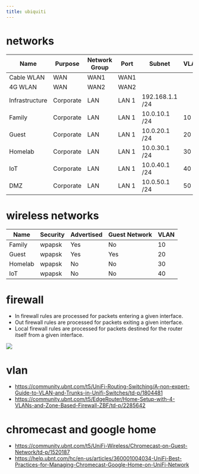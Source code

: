 ```yaml
---
title: ubiquiti 
---
```


# networks

| Name           | Purpose   | Network Group | Port  | Subnet           | VLAN |
|---             |---        |---            |---    |---               |---   |
| Cable WLAN     | WAN       | WAN1          | WAN1  |                  |      |
| 4G WLAN        | WAN       | WAN2          | WAN2  |                  |      |
| Infrastructure | Corporate | LAN           | LAN 1 | 192.168.1.1 /24  |      |
| Family         | Corporate | LAN           | LAN 1 | 10.0.10.1 /24    | 10   |
| Guest          | Corporate | LAN           | LAN 1 | 10.0.20.1 /24    | 20   |
| Homelab        | Corporate | LAN           | LAN 1 | 10.0.30.1 /24    | 30   |
| IoT            | Corporate | LAN           | LAN 1 | 10.0.40.1 /24    | 40   |
| DMZ            | Corporate | LAN           | LAN 1 | 10.0.50.1 /24    | 50   |

# wireless networks

| Name           | Security   | Advertised     | Guest Network  | VLAN |
|---             |---         |---             |---             |---   |
| Family         | wpapsk     | Yes            | No             | 10   |
| Guest          | wpapsk     | Yes            | Yes            | 20   |
| Homelab        | wpapsk     | No             | No             | 30   |
| IoT            | wpapsk     | No             | No             | 40   |


# firewall
- In firewall rules are processed for packets entering a given interface.
- Out firewall rules are processed for packets exiting a given interface.
- Local firewall rules are processed for packets destined for the router itself from a given interface.

![](https://community.ubnt.com/t5/image/serverpage/image-id/65938iBBDF7A4506C545AA/image-size/original)


# vlan
- https://community.ubnt.com/t5/UniFi-Routing-Switching/A-non-expert-Guide-to-VLAN-and-Trunks-in-Unifi-Switches/td-p/1804481
- https://community.ubnt.com/t5/EdgeRouter/Home-Setup-with-4-VLANs-and-Zone-Based-Firewall-ZBF/td-p/2285642

# chromecast and google home
- https://community.ubnt.com/t5/UniFi-Wireless/Chromecast-on-Guest-Network/td-p/1520187
- https://help.ubnt.com/hc/en-us/articles/360001004034-UniFi-Best-Practices-for-Managing-Chromecast-Google-Home-on-UniFi-Network
